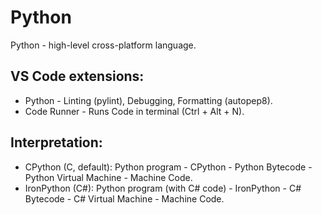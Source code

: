 # Python
Python - high-level cross-platform language.

## VS Code extensions:
* Python - Linting (pylint), Debugging, Formatting (autopep8).
* Code Runner - Runs Code in terminal (Ctrl + Alt + N).

## Interpretation:
* CPython (C, default): Python program - CPython - Python Bytecode - Python Virtual Machine - Machine Code.
* IronPython (C#): Python program (with C# code) - IronPython - C# Bytecode - C# Virtual Machine - Machine Code.
